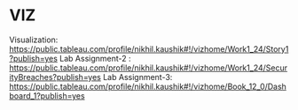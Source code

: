 # VIZ
Visualization: https://public.tableau.com/profile/nikhil.kaushik#!/vizhome/Work1_24/Story1?publish=yes
Lab Assignment-2 : https://public.tableau.com/profile/nikhil.kaushik#!/vizhome/Work1_24/SecurityBreaches?publish=yes
Lab Assignment-3: https://public.tableau.com/profile/nikhil.kaushik#!/vizhome/Book_12_0/Dashboard_1?publish=yes
